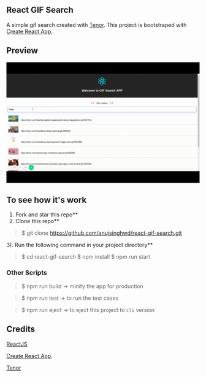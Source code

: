 ## React GIF Search


A simple gif search created with [Tenor](https://tenor.com/gifapi). This project is bootstraped with [Create React App](https://github.com/facebook/create-react-app).

## Preview

![Preview](40dbd34c8e764131b1275dc2bfd16724.gif)

## To see how it's work
1)  Fork and star this repo**
2)  Clone this repo**
> $ git clone https://github.com/anujsinghwd/react-gif-search.git

3). Run the following command in your project directory**

> $ cd react-gif-search
> $ npm install
> $ npm run start


### Other Scripts

> $ npm run build -> minify the app for production

> $ npm run test -> to run the test cases

> $ npm run eject -> to eject this project to `cli` version


## Credits

[ReactJS](https://github.com/facebook/react)

[Create React App](https://github.com/facebook/create-react-app).

[Tenor](https://tenor.com/gifapi)
